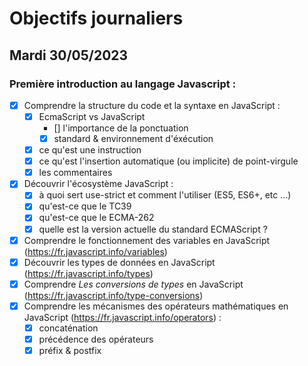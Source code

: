 # Objectifs journaliers

## Mardi 30/05/2023

### Première introduction au langage Javascript :

- [X] Comprendre la structure du code et la syntaxe en JavaScript :
  - [X] EcmaScript vs JavaScript
    - [] l'importance de la ponctuation
    - [X] standard & environnement d'éxécution
  - [X] ce qu'est une instruction
  - [X] ce qu'est l'insertion automatique (ou implicite) de point-virgule
  - [X] les commentaires
- [X] Découvrir l'écosystème JavaScript :
  - [X] à quoi sert use-strict et comment l'utiliser (ES5, ES6+, etc ...)
  - [X] qu'est-ce que le TC39
  - [X] qu'est-ce que le ECMA-262
  - [X] quelle est la version actuelle du standard ECMAScript ?
- [X] Comprendre le fonctionnement des variables en JavaScript (https://fr.javascript.info/variables)
- [X] Découvrir les types de données en JavaScript (https://fr.javascript.info/types)
- [X] Comprendre _Les conversions de types_ en JavaScript (https://fr.javascript.info/type-conversions)
- [X] Comprendre les mécanismes des opérateurs mathématiques en JavaScript (https://fr.javascript.info/operators) :
  - [X] concaténation
  - [X] précédence des opérateurs
  - [X] préfix & postfix
